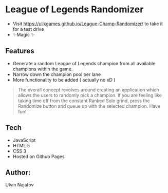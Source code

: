 # League of Legends Randomizer

- Visit https://ulikgames.github.io/League-Champ-Randomizer/ to take it for a test drive
- ✨Magic ✨
## Features 

- Generate a random League of Legends champion from all available champions within the game. 
- Narrow down the champion pool per lane
- More functionality to be added ( actually no xD )

> The overall concept revolves around creating an application which allows
> the users to randomly pick a champion. 
> If you are feeling like taking time off from the constant Ranked Solo grind, 
> press the Randomize button and queue up with the selected champion. 
> Have fun! 

## Tech

- JavaScript
- HTML 5 
- CSS 3
- Hosted on Github Pages

## Author: 
Ulvin Najafov
